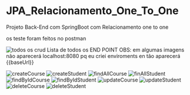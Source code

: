 # JPA_Relacionamento_One_To_One
Projeto Back-End com SpringBoot com Relacionamento one to one

os teste foram feitos no postman 

![todos os crud](https://github.com/Fernando-programador/JPA_Relacionamento_One_To_One/assets/95228196/85cbf326-0ef7-41ba-a5db-5ac3a9d9bcce)
Lista de todos os END POINT
OBS: em algumas imagens não aparecerá localhost:8080 pq eu criei enviroments en tão aparecerá {{baseUrl}}



![createCourse](https://github.com/Fernando-programador/JPA_Relacionamento_One_To_One/assets/95228196/23f78938-efdd-4960-b14c-c210d2839331)
![createStudent](https://github.com/Fernando-programador/JPA_Relacionamento_One_To_One/assets/95228196/1715479d-6b0b-49b7-92c4-ab308f29055f)
![findAllCourse](https://github.com/Fernando-programador/JPA_Relacionamento_One_To_One/assets/95228196/dbc6062e-f694-47f5-8c38-dad54f98438b)
![finAllStudent](https://github.com/Fernando-programador/JPA_Relacionamento_One_To_One/assets/95228196/9bf84248-23e4-4618-a2e8-9ecbd822ea71)
![findByIdCourse](https://github.com/Fernando-programador/JPA_Relacionamento_One_To_One/assets/95228196/311c9d91-1611-412b-80bc-08474561dab2)
![findByIdStudent](https://github.com/Fernando-programador/JPA_Relacionamento_One_To_One/assets/95228196/ab06da24-d914-43ae-ba74-96ab5cef0902)
![updateCourse](https://github.com/Fernando-programador/JPA_Relacionamento_One_To_One/assets/95228196/09047df1-4e93-4dfd-9390-e9036383ee73)
![updateStudent](https://github.com/Fernando-programador/JPA_Relacionamento_One_To_One/assets/95228196/31f3900f-965b-4a54-b32e-986f8551e9db)
![deleteCourse](https://github.com/Fernando-programador/JPA_Relacionamento_One_To_One/assets/95228196/fb0e0435-5476-4cdc-8ad8-f7284711e56f)
![deleteStudent](https://github.com/Fernando-programador/JPA_Relacionamento_One_To_One/assets/95228196/e3063bf4-1fcd-4dcf-aff7-bf5487491f2c)
